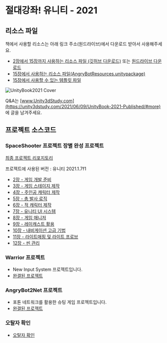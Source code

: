 
# 절대강좌! 유니티 - 2021

## 리소스 파일

책에서 사용할 리소스는 아래 링크 주소(원드라이브)에서 다운로드 받아서 사용해주세요.

- [2장에서 15장까지 사용하는 리소스 파일 (깃허브 다운로드)](https://github.com/IndieGameMaker/UnityBook/raw/master/Resources.zip) 또는 [원드라이브 다운로드](https://1drv.ms/u/s!Asker0nVo1TS9NEBlRjDVf3Bj8Z5Qg?e=V5Nn8p)
- [15장에서 사용하는 리소스 파일(AngryBotResources.unitypackage)](https://1drv.ms/u/s!Asker0nVo1TS9NFWfdxKcpSuChdy3A?e=dZceJ3)
- [15장에서 사용할 수 있는 템플릿 파일](https://1drv.ms/u/s!Asker0nVo1TS9ItvcuBpVsbs5cHntA?e=6SoDZT)

![UnityBook2021 Cover](http://IndieGameMaker.github.io/images/books/unity2021_3D_800600.png)

Q&A는 [www.Unity3dStudy.com](https://unity3dstudy.com/2021/06/09/UnityBook-2021-Published/#more) 에 글을 남겨주세요.
<!-- 오탈자는 [] 에서 확인할 수 있습니다. -->

## 프로젝트 소스코드

### SpaceShooter 프로젝트 장별 완성 프로젝트

[최종 프로젝트 리포지토리](https://github.com/IndieGameMaker/SpaceShooter2021)

프로젝트에 사용된 버전 : 유니티 2021.1.7f1

- [2장 - 게임 개발 준비](https://github.com/IndieGameMaker/SpaceShooter2021/releases/tag/2장)
- [3장 - 게임 스테이지 제작](https://github.com/IndieGameMaker/SpaceShooter2021/releases/tag/3장)
- [4장 - 주인공 캐릭터 제작](https://github.com/IndieGameMaker/SpaceShooter2021/releases/tag/4장)
- [5장 - 총 발사 로직](https://github.com/IndieGameMaker/SpaceShooter2021/releases/tag/5장)
- [6장 - 적 캐릭터 제작](https://github.com/IndieGameMaker/SpaceShooter2021/releases/tag/6장)
- [7장 - 유니티 UI 시스템](https://github.com/IndieGameMaker/SpaceShooter2021/releases/tag/7장)
- [8장 - 게임 매니저](https://github.com/IndieGameMaker/SpaceShooter2021/releases/tag/8장)
- [9장 - 레이캐스트 활용](https://github.com/IndieGameMaker/SpaceShooter2021/releases/tag/9장)
- [10장 - 내비게이션 고급 기법](https://github.com/IndieGameMaker/SpaceShooter2021/releases/tag/10장)
- [11장 - 라이트매핑 및 라이트 프로브](https://github.com/IndieGameMaker/SpaceShooter2021/releases/tag/11장)
- [12장 - 씬 관리](https://github.com/IndieGameMaker/SpaceShooter2021/releases/tag/12장)

### Warrior 프로젝트
- New Input System 프로젝트입니다.
- [완결된 프로젝트](https://github.com/IndieGameMaker/Warrior)

### AngryBot2Net 프로젝트
- 포톤 네트워크를 활용한 슈팅 게임 프로젝트입니다.
- [완결된 프로젝트](https://github.com/IndieGameMaker/AngryBot2Net)

### 오탈자 확인

- [오탈자 확인](https://github.com/IndieGameMaker/UnityBook/issues/1)
